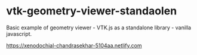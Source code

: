 # vtk-geometry-viewer-standaolen

Basic example of geometry viewer - VTK.js as a standalone library - vanilla javascript.

https://xenodochial-chandrasekhar-5104aa.netlify.com
